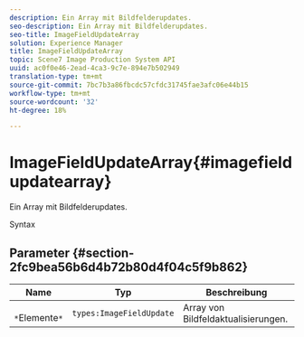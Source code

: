 ```yaml
---
description: Ein Array mit Bildfelderupdates.
seo-description: Ein Array mit Bildfelderupdates.
seo-title: ImageFieldUpdateArray
solution: Experience Manager
title: ImageFieldUpdateArray
topic: Scene7 Image Production System API
uuid: ac0f0e46-2ead-4ca3-9c7e-894e7b502949
translation-type: tm+mt
source-git-commit: 7bc7b3a86fbcdc57cfdc31745fae3afc06e44b15
workflow-type: tm+mt
source-wordcount: '32'
ht-degree: 18%

---
```



# ImageFieldUpdateArray{#imagefieldupdatearray}

Ein Array mit Bildfelderupdates.

Syntax

## Parameter {#section-2fc9bea56b6d4b72b80d4f04c5f9b862}

| Name | Typ | Beschreibung |
|---|---|---|
| ` *`Elemente`*` | `types:ImageFieldUpdate` | Array von Bildfeldaktualisierungen. |

